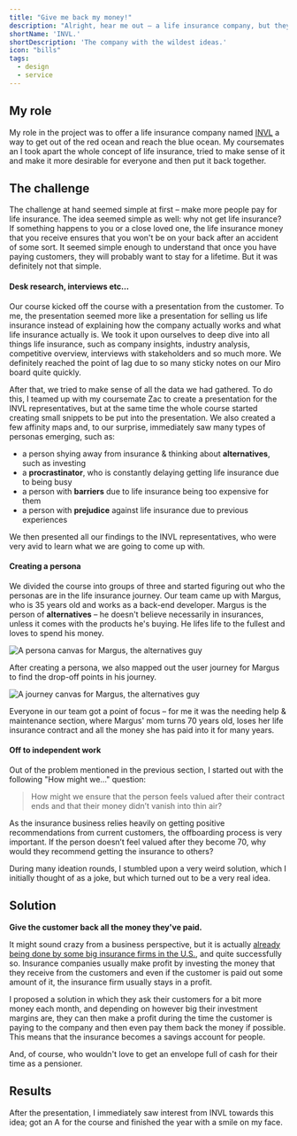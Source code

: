 ```yaml
---
title: "Give me back my money!"
description: "Alright, hear me out – a life insurance company, but they give you back all the money you've paid. Sounds crazy? Yes."
shortName: 'INVL.'
shortDescription: 'The company with the wildest ideas.'
icon: "bills"
tags:
  - design
  - service
---
```


## My role

My role in the project was to offer a life insurance company named [INVL](https://www.invl.ee/en/) a way to get out of the red ocean and reach the blue ocean. My coursemates an I took apart the whole concept of life insurance, tried to make sense of it and make it more desirable for everyone and then put it back together.

## The challenge

The challenge at hand seemed simple at first – make more people pay for life insurance. The idea seemed simple as well: why not get life insurance? If something happens to you or a close loved one, the life insurance money that you receive ensures that you won't be on your back after an accident of some sort. It seemed simple enough to understand that once you have paying customers, they will probably want to stay for a lifetime. But it was definitely not that simple.

#### Desk research, interviews etc…

Our course kicked off the course with a presentation from the customer. To me, the presentation seemed more like a presentation for selling us life insurance instead of explaining how the company actually works and what life insurance actually is. We took it upon ourselves to deep dive into all things life insurance, such as company insights, industry analysis, competitive overview, interviews with stakeholders and so much more. We definitely reached the point of lag due to so many sticky notes on our Miro board quite quickly.

After that, we tried to make sense of all the data we had gathered. To do this, I teamed up with my coursemate Zac to create a presentation for the INVL representatives, but at the same time the whole course started creating small snippets to be put into the presentation. We also created a few affinity maps and, to our surprise, immediately saw many types of personas emerging, such as:

* a person shying away from insurance & thinking about **alternatives**, such as investing
* a **procrastinator**, who is constantly delaying getting life insurance due to being busy
* a person with **barriers** due to life insurance being too expensive for them
* a person with **prejudice** against life insurance due to previous experiences

We then presented all our findings to the INVL representatives, who were very avid to learn what we are going to come up with.

#### Creating a persona

We divided the course into groups of three and started figuring out who the personas are in the life insurance journey. Our team came up with Margus, who is 35 years old and works as a back-end developer. Margus is the person of **alternatives** – he doesn't believe necessarily in insurances, unless it comes with the products he's buying. He lifes life to the fullest and loves to spend his money.

![A persona canvas for Margus, the alternatives guy](/images/invl-margus-persona.png)

After creating a persona, we also mapped out the user journey for Margus to find the drop-off points in his journey.

![A journey canvas for Margus, the alternatives guy](/images/invl-margus-journey.png)

Everyone in our team got a point of focus – for me it was the needing help & maintenance section, where Margus' mom turns 70 years old, loses her life insurance contract and all the money she has paid into it for many years.

#### Off to independent work

Out of the problem mentioned in the previous section, I started out with the following "How might we…" question:

> How might we ensure that the person feels valued after their contract ends and that their money didn’t vanish into thin air?

As the insurance business relies heavily on getting positive recommendations from current customers, the offboarding process is very important. If the person doesn’t feel valued after they become 70, why would they recommend getting the insurance to others?

During many ideation rounds, I stumbled upon a very weird solution, which I initially thought of as a joke, but which turned out to be a very real idea.

## Solution

**Give the customer back all the money they've paid.**

It might sound crazy from a business perspective, but it is actually [already being done by some big insurance firms in the U.S.](https://www.progressive.com/answers/return-of-premium-life-insurance-rider), and quite successfully so. Insurance companies usually make profit by investing the money that they receive from the customers and even if the customer is paid out some amount of it, the insurance firm usually stays in a profit.

I proposed a solution in which they ask their customers for a bit more money each month, and depending on however big their investment margins are, they can then make a profit during the time the customer is paying to the company and then even pay them back the money if possible. This means that the insurance becomes a savings account for people.

And, of course, who wouldn't love to get an envelope full of cash for their time as a pensioner.

## Results

After the presentation, I immediately saw interest from INVL towards this idea; got an A for the course and finished the year with a smile on my face.
